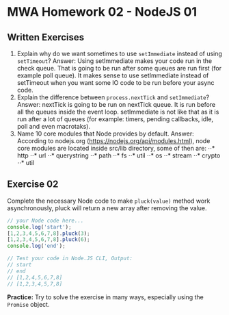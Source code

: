 # MWA Homework 02 - NodeJS 01
## Written Exercises
1. Explain why do we want sometimes to use `setImmediate` instead of using `setTimeout`? 
Answer: Using setImmediate makes your code run in the check queue. That is going to be run after some queues are run first (for example poll queue). It makes sense to use setImmediate instead of setTimeout when you want some IO code to be run before your async code.
2. Explain the difference between `process.nextTick` and `setImmediate`?
Answer: nextTick is going to be run on nextTick queue. It is run before all the queues inside the event loop. setImmediate is not like that as it is run after a lot of queues (for example: timers, pending callbacks, idle, poll and even macrotaks).
3. Name 10 core modules that Node provides by default.
Answer: According to nodejs.org (https://nodejs.org/api/modules.html), node core modules are located inside src/lib directory, some of then are:
⋅⋅* http
⋅⋅* url
⋅⋅* querystring
⋅⋅* path
⋅⋅* fs
⋅⋅* util
⋅⋅* os
⋅⋅* stream
⋅⋅* crypto
⋅⋅* util

## Exercise 02
Complete the necessary Node code to make `pluck(value)` method work asynchronously, pluck will return a new array after removing the value.  
```javascript
// your Node code here...
console.log('start');
[1,2,3,4,5,6,7,8].pluck(3);
[1,2,3,4,5,6,7,8].pluck(6);
console.log('end');

// Test your code in Node.JS CLI, Output:
// start
// end
// [1,2,4,5,6,7,8]
// [1,2,3,4,5,7,8]
```
**Practice:** Try to solve the exercise in many ways, especially using the `Promise` object.
